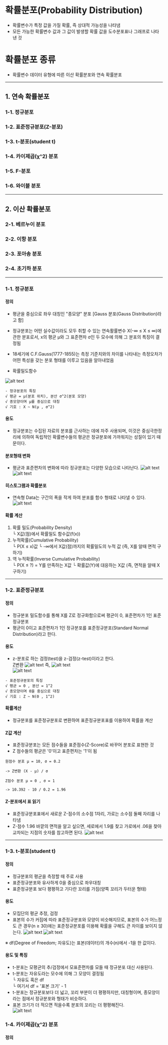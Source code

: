 # 확률분포(Probability Distribution)
- 확률변수가 특정 값을 가질 확률, 즉 상대적 가능성을 나타냄
- 모든 가능한 확률변수 값과 그 값이 발생할 확률 값을 도수분포표나 그래프로 나타낸 것

# 확률분포 종류
- 확률변수 데이터 유형에 따른 이산 확률분포와 연속 확률분포

-------------

## 1. 연속 확률분포
### 1-1. 정규분포
### 1-2. 표준정규분포(Z-분포)
### 1-3. t-분포(student t)
### 1-4. 카이제곱(χ^2) 분포
### 1-5. F-분포
### 1-6. 와이블 분포

-------------

## 2. 이산 확률분포
### 2-1. 베르누이 분포
### 2-2. 이항 분포
### 2-3. 포아송 분포
### 2-4. 초기하 분포

-------------

### 1-1. 정규분포
#### 정의
- 평균을 중심으로 좌우 대칭인 "종모양" 분포 [Gauss 분포(Gauss Distribution)라고 함]
- 정규분포는 어떤 실수값이라도 모두 취할 수 있는 연속활률변수 X(-∞ ≤ X ≤ ∞)에 관한 분포로서, x의 평균 μ와 그 표준편차 σ인 두 모수에 의해 그 분포의 특징이 결정됨
- 18세기에 C.F.Gauss(1777-1855)는 측정 기준치와의 차이를 나타내는 측정오차가 어떤 특성을 갖는 분포 형태를 이루고 있음을 알아내었음

- 확률밀도함수

![alt text](image.png)
```
- 정규분포의 특징
√ 평균 = μ(분포 위치), 분산 σ^2(분포 모양)
√ 종모양이며 μ를 중심으로 대칭
√ 기호 : X ~ N(μ , σ^2)
```

#### 용도
- 정규분포는 수집된 자료의 분포를 근사하는 데에 자주 사용되며, 이것은 중심극한정리에 의하여 독립적인 확률변수들의 평균은 정규분포에 가까워지는 성질이 있기 때문이다.

#### 분포형태 변화
- 평균과 표준편차의 변화에 따라 정규분포는 다양한 모습으로 나타난다.
![alt text](image-1.png)
![alt text](image-2.png)

#### 히스토그램과 확률분포
- 연속형 Data는 구간의 폭을 작게 하여 분포를 함수 형태로 나타낼 수 있다.
![alt text](image-3.png)

#### 확률 계산
1. 확률 밀도(Probability Density)<br>
  └ X값(점)에서 확률밀도 함수값(f(x))
2. 누적확률(Cumulative Probability)<br>
  └ P(X ≤ x)값
  └ -∞에서 X값(점)까지의 확률밀도의 누적 값 (즉, X를 알때 면적 구하기)
3. 역 누적확률(Inverse Cumulative Probability)<br>
  └ P(X ≤ ?) = Y를 만족하는 X값
  └ 확률값(Y)에 대응하는 X값 (즉, 면적을 알때 X 구하기)

-------------

### 1-2. 표준정규분포
#### 정의
- 정규분포 밀도함수를 통해 X를 Z로 정규화함으로써 평균이 0, 표준편차가 1인 표준정규분포
- 평균이 0이고 표준편차가 1인 정규분포를 표준정규분포(Standard Normal Distribution)라고 한다.

#### 용도
- z-분포로 하는 검정(test)을 z-검정(z-test)이라고 한다.<br>
Z변환
![alt text](image-4.png) 즉,
![alt text](image-6.png)<br>
![alt text](image-7.png)
```
- 표준정규분포의 특징
√ 평균 = 0 , 분산 = 1^2
√ 종모양이며 0을 중심으로 대칭
√ 기호 : Z ~ N(0 , 1^2)
```

#### 확률계산
- 정규분포를 표준정규분포로 변환하여 표준정규분포표를 이용하여 확률을 계산

#### Z값 계산
- 표준정규분포는 모든 점수들을 표준점수(Z-Score)로 바꾸어 분포로 표현한 것
- Z 점수들의 평균은 '0'이고 표준편차는 '1'이 됨
```
원점수 분포 μ = 10, σ = 0.2

-> Z변환 (X - μ) / σ

Z점수 분포 μ = 0 , σ = 1

-> 10.392 - 10 / 0.2 = 1.96
```

#### Z-분포에서 표 읽기
- 표준정규분포표에서 새로운 Z-점수의 소수점 1자리, 가로는 소수점 둘째 자리를 나타냄
- Z-점수 1.96 바깥의 면적을 알고 싶으면, 세로에서 1.9를 찾고 가로에서 .06을 찾아 교차되는 지점의 숫자를 참고하면 된다.
![alt text](image-9.png)

-------------

### 1-3. t-분포(student t)
#### 정의
- 정규분포의 평균을 측정할 때 주로 사용
- 표준정규분포와 유사하게 0을 중심으로 좌우대칭
- 표준정규분포 보다 평평하고 기다란 꼬리를 가짐(양쪽 꼬리가 두터운 형태)

#### 용도
- 모집단의 평균 추정, 검정
- 표본의 수가 커짐에 따라 표준정규분포와 모양이 비슷해지므로, 표본의 수가 어느정도 큰 경우(n ≥ 30)에는 표준정규분포를 이용해 확률을 구해도 큰 차이를 보이지 않는다.
![alt text](image-12.png)
![alt text](image-13.png)

※ df(Degree of Freedom; 자유도)는 표본(데이터)의 개수(n)에서 -1을 한 값이다.

#### 용도 및 특징
- t-분포는 모평균의 추/검정에서 모표준편차를 모들 때 정규분포 대신 사용된다.
- t-분포는 자유도라는 모수에 의해 그 모양이 결정됨<br>
  └ 자유도 혹은 df<br>
  └ 여기서 df = '표본 크기' - 1
- t-분포는 정규분포보다 더 넓고, 꼬리 부분이 더 평평하지만, 대칭형이며, 종모양이라는 점에서 정규분포와 형태가 비슷하다.
- 표본 크기가 더 적으면 적을수록 분포의 꼬리는 더 평평해진다.<br>
![alt text](image-14.png)

### 1-4. 카이제곱(χ^2) 분포
#### 정의